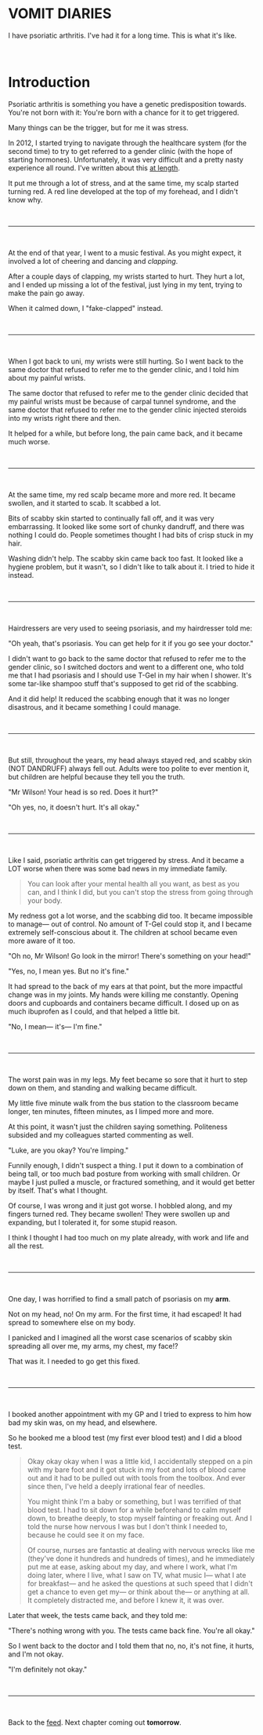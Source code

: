 # VOMIT DIARIES

I have psoriatic arthritis. I've had it for a long time. This is what it's like. 

<br>

# Introduction

Psoriatic arthritis is something you have a genetic predisposition towards. You're not born with it: You're born with a chance for it to get triggered.

Many things can be the trigger, but for me it was stress. 

In 2012, I started trying to navigate through the healthcare system (for the second time) to try to get referred to a gender clinic (with the hope of starting hormones). Unfortunately, it was very difficult and a pretty nasty experience all round. I've written about this [at length](https://www.todepond.com/wikiblogarden/health/conversion-therapy/).

It put me through a lot of stress, and at the same time, my scalp started turning red. A red line developed at the top of my forehead, and I didn't know why. 

<br>

<hr>

<br>

At the end of that year, I went to a music festival. As you might expect, it involved a lot of cheering and dancing and *clapping*.

After a couple days of clapping, my wrists started to hurt. They hurt a lot, and I ended up missing a lot of the festival, just lying in my tent, trying to make the pain go away. 

When it calmed down, I "fake-clapped" instead. 

<br>

<hr>

<br>

When I got back to uni, my wrists were still hurting. So I went back to the same doctor that refused to refer me to the gender clinic, and I told him about my painful wrists. 

The same doctor that refused to refer me to the gender clinic decided that my painful wrists must be because of carpal tunnel syndrome, and the same doctor that refused to refer me to the gender clinic injected steroids into my wrists right there and then. 

It helped for a while, but before long, the pain came back, and it became much worse. 

<br>

<hr>

<br>

At the same time, my red scalp became more and more red. It became swollen, and it started to scab. It scabbed a lot.

Bits of scabby skin started to continually fall off, and it was very embarrassing. It looked like some sort of chunky dandruff, and there was nothing I could do. People sometimes thought I had bits of crisp stuck in my hair.

Washing didn't help. The scabby skin came back too fast. It looked like a hygiene problem, but it wasn't, so I didn't like to talk about it. I tried to hide it instead.

<br>

<hr>

<br>

Hairdressers are very used to seeing psoriasis, and my hairdresser told me: 

"Oh yeah, that's psoriasis. You can get help for it if you go see your doctor."

I didn't want to go back to the same doctor that refused to refer me to the gender clinic, so I switched doctors and went to a different one, who told me that I had psoriasis and I should use T-Gel in my hair when I shower. It's some tar-like shampoo stuff that's supposed to get rid of the scabbing.

And it did help! It reduced the scabbing enough that it was no longer disastrous, and it became something I could manage.

<br>

<hr>

<br>

But still, throughout the years, my head always stayed red, and scabby skin (NOT DANDRUFF) always fell out. Adults were too polite to ever mention it, but children are helpful because they tell you the truth.

"Mr Wilson! Your head is so red. Does it hurt?"

"Oh yes, no, it doesn't hurt. It's all okay."

<br>

<hr>

<br> 

Like I said, psoriatic arthritis can get triggered by stress. And it became a LOT worse when there was some bad news in my immediate family.

> You can look after your mental health all you want, as best as you can, and I think I did, but you can't stop the stress from going through your body.

My redness got a lot worse, and the scabbing did too. It became impossible to manage— out of control. No amount of T-Gel could stop it, and I became extremely self-conscious about it. The children at school became even more aware of it too.

"Oh no, Mr Wilson! Go look in the mirror! There's something on your head!"

"Yes, no, I mean yes. But no it's fine."

It had spread to the back of my ears at that point, but the more impactful change was in my joints. My hands were killing me constantly. Opening doors and cupboards and containers became difficult. I dosed up on as much ibuprofen as I could, and that helped a little bit.

"No, I mean— it's— I'm fine."

<br>

<hr>

<br>

The worst pain was in my legs. My feet became so sore that it hurt to step down on them, and standing and walking became difficult. 

My little five minute walk from the bus station to the classroom became longer, ten minutes, fifteen minutes, as I limped more and more. 

At this point, it wasn't just the children saying something. Politeness subsided and my colleagues started commenting as well.

"Luke, are you okay? You're limping."

Funnily enough, I didn't suspect a thing. I put it down to a combination of being tall, or too much bad posture from working with small children. Or maybe I just pulled a muscle, or fractured something, and it would get better by itself. That's what I thought. 

Of course, I was wrong and it just got worse. I hobbled along, and my fingers turned red. They became swollen! They were swollen up and expanding, but I tolerated it, for some stupid reason.

I think I thought I had too much on my plate already, with work and life and all the rest.

<br>

<hr>

<br> 

One day, I was horrified to find a small patch of psoriasis on my **arm**. 

Not on my head, no! On my arm. For the first time, it had escaped! It had spread to somewhere else on my body. 

I panicked and I imagined all the worst case scenarios of scabby skin spreading all over me, my arms, my chest, my face!?

That was it. I needed to go get this fixed.

<br>

<hr>

<br> 

I booked another appointment with my GP and I tried to express to him how bad my skin was, on my head, and elsewhere.

So he booked me a blood test (my first ever blood test) and I did a blood test. 

> Okay okay okay when I was a little kid, I accidentally stepped on a pin with my bare foot and it got stuck in my foot and lots of blood came out and it had to be pulled out with tools from the toolbox. And ever since then, I've held a deeply irrational fear of needles. 
> 
> You might think I'm a baby or something, but I was terrified of that blood test. I had to sit down for a while beforehand to calm myself down, to breathe deeply, to stop myself fainting or freaking out. And I told the nurse how nervous I was but I don't think I needed to, because he could see it on my face.
> 
> Of course, nurses are fantastic at dealing with nervous wrecks like me (they've done it hundreds and hundreds of times), and he immediately put me at ease, asking about my day, and where I work, what I'm doing later, where I live, what I saw on TV, what music I— what I ate for breakfast— and he asked the questions at such speed that I didn't get a chance to even get my— or think about the— or anything at all. It completely distracted me, and before I knew it, it was over.

Later that week, the tests came back, and they told me:

"There's nothing wrong with you. The tests came back fine. You're all okay."

So I went back to the doctor and I told them that no, no, it's not fine, it hurts, and I'm not okay.

"I'm definitely not okay."

<br>

<hr>

<br>

Back to the [feed](/feed). Next chapter coming out **tomorrow**.
